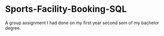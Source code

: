# Sports-Facility-Booking-SQL
A group assignment I had done on my first year second sem of my bachelor degree. 
